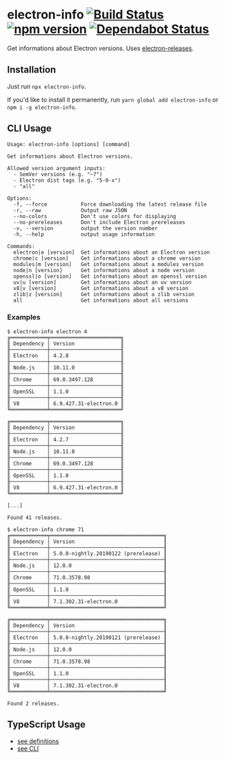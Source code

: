 # electron-info [![Build Status](https://action-badges.now.sh/ffflorian/electron-info)](https://github.com/ffflorian/electron-info/actions/) [![npm version](https://img.shields.io/npm/v/electron-info.svg?style=flat)](https://www.npmjs.com/package/electron-info) [![Dependabot Status](https://api.dependabot.com/badges/status?host=github&repo=ffflorian/electron-info)](https://dependabot.com)

Get informations about Electron versions. Uses [electron-releases](https://unpkg.com/electron-releases@latest/lite.json).

## Installation

Just run `npx electron-info`.

If you'd like to install it permanently, run `yarn global add electron-info` or `npm i -g electron-info`.

## CLI Usage

```
Usage: electron-info [options] [command]

Get informations about Electron versions.

Allowed version argument inputs:
  - SemVer versions (e.g. "~7")
  - Electron dist tags (e.g. "5-0-x")
  - "all"

Options:
  -f, --force           Force downloading the latest release file
  -r, --raw             Output raw JSON
  --no-colors           Don't use colors for displaying
  --no-prereleases      Don't include Electron prereleases
  -v, --version         output the version number
  -h, --help            output usage information

Commands:
  electron|e [version]  Get informations about an Electron version
  chrome|c [version]    Get informations about a chrome version
  modules|m [version]   Get informations about a modules version
  node|n [version]      Get informations about a node version
  openssl|o [version]   Get informations about an openssl version
  uv|u [version]        Get informations about an uv version
  v8|v [version]        Get informations about a v8 version
  zlib|z [version]      Get informations about a zlib version
  all                   Get informations about all versions
```

### Examples

```shell
$ electron-info electron 4
╔════════════╤═══════════════════════╗
║ Dependency │ Version               ║
╟────────────┼───────────────────────╢
║ Electron   │ 4.2.8                 ║
╟────────────┼───────────────────────╢
║ Node.js    │ 10.11.0               ║
╟────────────┼───────────────────────╢
║ Chrome     │ 69.0.3497.128         ║
╟────────────┼───────────────────────╢
║ OpenSSL    │ 1.1.0                 ║
╟────────────┼───────────────────────╢
║ V8         │ 6.9.427.31-electron.0 ║
╚════════════╧═══════════════════════╝

╔════════════╤═══════════════════════╗
║ Dependency │ Version               ║
╟────────────┼───────────────────────╢
║ Electron   │ 4.2.7                 ║
╟────────────┼───────────────────────╢
║ Node.js    │ 10.11.0               ║
╟────────────┼───────────────────────╢
║ Chrome     │ 69.0.3497.128         ║
╟────────────┼───────────────────────╢
║ OpenSSL    │ 1.1.0                 ║
╟────────────┼───────────────────────╢
║ V8         │ 6.9.427.31-electron.0 ║
╚════════════╧═══════════════════════╝

[...]

Found 41 releases.
```

```shell
$ electron-info chrome 71
╔════════════╤═════════════════════════════════════╗
║ Dependency │ Version                             ║
╟────────────┼─────────────────────────────────────╢
║ Electron   │ 5.0.0-nightly.20190122 (prerelease) ║
╟────────────┼─────────────────────────────────────╢
║ Node.js    │ 12.0.0                              ║
╟────────────┼─────────────────────────────────────╢
║ Chrome     │ 71.0.3578.98                        ║
╟────────────┼─────────────────────────────────────╢
║ OpenSSL    │ 1.1.0                               ║
╟────────────┼─────────────────────────────────────╢
║ V8         │ 7.1.302.31-electron.0               ║
╚════════════╧═════════════════════════════════════╝

╔════════════╤═════════════════════════════════════╗
║ Dependency │ Version                             ║
╟────────────┼─────────────────────────────────────╢
║ Electron   │ 5.0.0-nightly.20190121 (prerelease) ║
╟────────────┼─────────────────────────────────────╢
║ Node.js    │ 12.0.0                              ║
╟────────────┼─────────────────────────────────────╢
║ Chrome     │ 71.0.3578.98                        ║
╟────────────┼─────────────────────────────────────╢
║ OpenSSL    │ 1.1.0                               ║
╟────────────┼─────────────────────────────────────╢
║ V8         │ 7.1.302.31-electron.0               ║
╚════════════╧═════════════════════════════════════╝

Found 2 releases.
```

## TypeScript Usage

- [see definitions](https://unpkg.com/electron-info@latest/dist/ElectronInfo.d.ts)
- [see CLI](./src/cli.ts)
